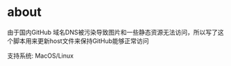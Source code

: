 about 
===============

由于国内GitHub 域名DNS被污染导致图片和一些静态资源无法访问，所以写了这个脚本用来更新host文件来保持GitHub能够正常访问


支持系统: MacOS/Linux
